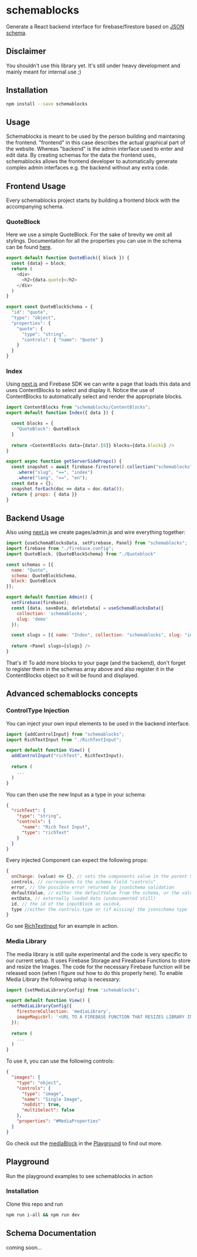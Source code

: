 # schemablocks
Generate a React backend interface for firebase/firestore based on [JSON schema](http://json-schema.org/).

## Disclaimer
You shouldn't use this library yet. It's still under heavy development and mainly meant for internal use ;)

## Installation
```sh
npm install --save schemablocks
```

## Usage
Schemablocks is meant to be used by the person building and maintaning the frontend. 
"frontend" in this case describes the actual graphical part of the website.
Whereas "backend" is the admin interface used to enter and edit data.
By creating schemas for the data the frontend uses, schemablocks allows the frontend developer to automatically generate 
complex admin interfaces e.g. the backend without any extra code. 

## Frontend Usage
Every schemablocks project starts by building a frontend block with the accompanying schema.

### QuoteBlock
Here we use a simple QuoteBlock. For the sake of brevity we omit all stylings.
Documentation for all the properties you can use in the schema can be found [here](#).
```javascript
export default function QuoteBlock({ block }) {
  const {data} = block;
  return (
    <div>
      <h2>{data.quote}</h2>
    </div>
  )
}

export const QuoteBlockSchema = {
  "id": "quote",
  "type": "object",
  "properties": {
    "quote": {
      "type": "string",
      "controls": { "name": "Quote" }
    }
  }
}
```

### Index
Using [next.js](https://nextjs.org/) and Firebase SDK we can write a page that loads this data and uses ContentBlocks to select and display it.
Notice the use of ContentBlocks to automatically select and render the appropriate blocks.
```javascript
import ContentBlocks from "schemablocks/ContentBlocks";
export default function Index({ data }) {

  const blocks = {
    "QuoteBlock": QuoteBlock
  }
  
  return <ContentBlocks data={data?.[0]} blocks={data.blocks} />
}

export async function getServerSideProps() {
  const snapshot = await firebase.firestore().collection("schemablocks")
    .where("slug", "==", "index")
    .where("lang", "==", "en");
  const data = {};
  snapshot.forEach(doc => data = doc.data());
  return { props: { data }}
}
```

## Backend Usage
Also using [next.js](https://nextjs.org/) we create pages/admin.js and wire everything together:
```javascript
import {useSchemaBlocksData, setFirebase, Panel} from "schemablocks";
import firebase from "./firebase.config";
import QuoteBlock, {QuoteBlockSchema} from "./Quoteblock"

const schemas = [{
  name: "Quote",
  schema: QuoteBlockSchema,
  block: QuoteBlock
}];

export default function Admin() {
  setFirebase(firebase);
  const [data, saveData, deleteData] = useSchemaBlocksData({
    collection: 'schemablocks',
    slug: 'demo'
  });

  const slugs = [{ name: "Index", collection: "schemablocks", slug: "index", schemas }]
  
  return <Panel slugs={slugs} />
}
```
That's it!
To add more blocks to your page (and the backend), don't forget to register them in the schemas array above 
and also register it in the ContentBlocks object so it will be found and displayed.

## Advanced schemablocks concepts

### ControlType Injection
You can inject your own input elements to be used in the backend interface.

```javascript
import {addControlInput} from "schemablocks";
import RichTextInput from "./RichTextInput";

export default function View() {
  addControlInput("richText", RichTextInput);
  
  return (
    ...
  )
}
```
You can then use the new Input as a type in your schema:
```json
{
  "richText": {
    "type": "string",
    "controls": {
      "name": "Rich Text Input",
      "type": "richText"
    }
  }
}
```
Every injected Component can expect the following props:
```javascript
{
  onChange: (value) => {}, // sets the components value in the parent SchemaBlock
  controls, // corresponds to the schema field "controls"
  error, // the possible error returned by jsonSchema validation
  defaultValue, // either the defaultValue from the schema, or the value from loaded data
  extData, // externally loaded data (undocumented still)
  id, // the id of the inputBlock as uuidv4,
  type //either the controls.type or (if missing) the jsonschema type
}
```
Go see [RichTextInput](https://github.com/moccadroid/schemablocks/tree/master/playground/src/components/inputs) for an
example in action.

### Media Library
The media library is still quite experimental and the code is very specific to our current setup.
It uses Firebase Storage and Fireabase Functions to store and resize the Images. The code for the necessary Firebase function
will be released soon (when I figure out how to do this properly here).
To enable Media Library the following setup is necessary:

```javascript
import {setMediaLibraryConfig} from 'schemablocks';

export default function View() {
  setMediaLibraryConfig({
    firestoreCollection: 'mediaLibrary',
    imageMagicUrl: '<URL TO A FIREBASE FUNCTION THAT RESIZES LIBRARY IMAGES>',
  });
  
  return (
    ...
  )
}
```
To use it, you can use the following controls:
```json
{
  "images": {
    "type": "object",
    "controls": {
      "type": "image",
      "name": "Single Image",
      "noEdit": true,
      "multiSelect": false
    },
    "properties": "#MediaProperties"
  }
}
```
Go check out the [mediaBlock](https://github.com/moccadroid/schemablocks/tree/master/playground/src/components/blocks/mediaBlock) 
in the [Playground](#Playground) to find out more.

## Playground
Run the playground examples to see schemablocks in action

### Installation
Clone this repo and run
```sh
npm run i-all && npm run dev 
```

## Schema Documentation
coming soon...
